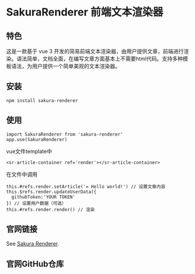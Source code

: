 # SakuraRenderer 前端文本渲染器

## 特色

这是一款基于 vue 3 开发的简易前端文本渲染器，由用户提供文章，前端进行渲染。语法简单，文档全面，在编写文章方面基本上不需要html代码。支持多种模板语法，为用户提供一个简单美观的文本渲染器。

## 安装
```
npm install sakura-renderer
```

## 使用
```
import SakuraRenderer from 'sakura-renderer'
app.use(SakuraRenderer)
```
vue文件template中
```
<sr-article-container ref='render'></sr-article-container>
```
在文件中调用
```
this.#refs.render.setArticle('= Hello world!') // 设置文章内容
this.$refs.render.updateUserData({
  githubToken:'YOUR TOKEN'
}) // 设置用户数据（可选）
this.#refs.render.render() // 渲染
```

## 官网链接
See [Sakura Renderer](http://123.249.110.185:8000/).

## 官网GitHub仓库
